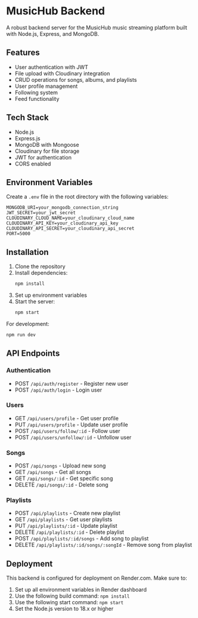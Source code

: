 # MusicHub Backend

A robust backend server for the MusicHub music streaming platform built with Node.js, Express, and MongoDB.

## Features

- User authentication with JWT
- File upload with Cloudinary integration
- CRUD operations for songs, albums, and playlists
- User profile management
- Following system
- Feed functionality

## Tech Stack

- Node.js
- Express.js
- MongoDB with Mongoose
- Cloudinary for file storage
- JWT for authentication
- CORS enabled

## Environment Variables

Create a `.env` file in the root directory with the following variables:

```env
MONGODB_URI=your_mongodb_connection_string
JWT_SECRET=your_jwt_secret
CLOUDINARY_CLOUD_NAME=your_cloudinary_cloud_name
CLOUDINARY_API_KEY=your_cloudinary_api_key
CLOUDINARY_API_SECRET=your_cloudinary_api_secret
PORT=5000
```

## Installation

1. Clone the repository
2. Install dependencies:
   ```bash
   npm install
   ```
3. Set up environment variables
4. Start the server:
   ```bash
   npm start
   ```

For development:
```bash
npm run dev
```

## API Endpoints

### Authentication
- POST `/api/auth/register` - Register new user
- POST `/api/auth/login` - Login user

### Users
- GET `/api/users/profile` - Get user profile
- PUT `/api/users/profile` - Update user profile
- POST `/api/users/follow/:id` - Follow user
- POST `/api/users/unfollow/:id` - Unfollow user

### Songs
- POST `/api/songs` - Upload new song
- GET `/api/songs` - Get all songs
- GET `/api/songs/:id` - Get specific song
- DELETE `/api/songs/:id` - Delete song

### Playlists
- POST `/api/playlists` - Create new playlist
- GET `/api/playlists` - Get user playlists
- PUT `/api/playlists/:id` - Update playlist
- DELETE `/api/playlists/:id` - Delete playlist
- POST `/api/playlists/:id/songs` - Add song to playlist
- DELETE `/api/playlists/:id/songs/:songId` - Remove song from playlist

## Deployment

This backend is configured for deployment on Render.com. Make sure to:

1. Set up all environment variables in Render dashboard
2. Use the following build command: `npm install`
3. Use the following start command: `npm start`
4. Set the Node.js version to 18.x or higher 